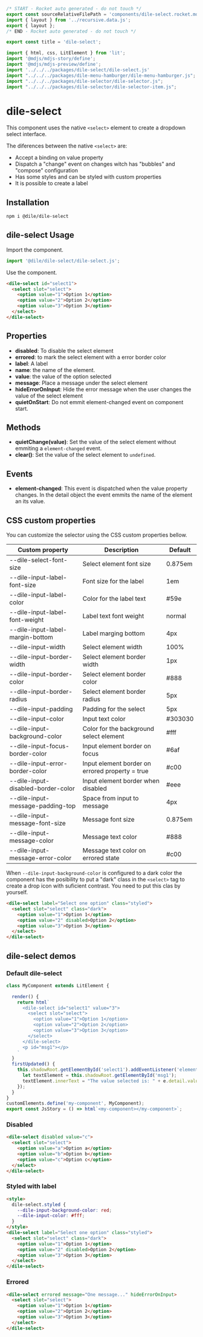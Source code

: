 ```js server
/* START - Rocket auto generated - do not touch */
export const sourceRelativeFilePath = 'components/dile-select.rocket.md';
import { layout } from '../recursive.data.js';
export { layout };
/* END - Rocket auto generated - do not touch */

export const title = 'dile-select';
```

```js script
import { html, css, LitElement } from 'lit'; 
import '@mdjs/mdjs-story/define';
import '@mdjs/mdjs-preview/define';
import '../../../packages/dile-select/dile-select.js'
import "../../../packages/dile-menu-hamburger/dile-menu-hamburger.js";
import "../../../packages/dile-selector/dile-selector.js";
import "../../../packages/dile-selector/dile-selector-item.js";
```

# dile-select

This component uses the native ```<select>``` element to create a dropdown select interface.

The diferences between the native ```<select>``` are:

- Accept a binding on value property
- Dispatch a "change" event on changes witch has "bubbles" and "compose" configuration
- Has some styles and can be styled with custom properties
- It is possible to create a label

## Installation

```bash
npm i @dile/dile-select
```

## dile-select Usage

Import the component.

```javascript
import '@dile/dile-select/dile-select.js';
```

Use the component.

```html
<dile-select id="select1">
  <select slot="select">
    <option value="1">Option 1</option>
    <option value="2">Option 2</option>
    <option value="3">Option 3</option>
  </select>
</dile-select>
```

## Properties

- **disabled**: To disable the select element
- **errored**: to mark the select element with a error border color
- **label**: A label
- **name**: the name of the element.
- **value**: the value of the option selected
- **message**: Place a message under the select element
- **hideErrorOnInput**: Hide the error message when the user changes the value of the select element
- **quietOnStart**: Do not emmit element-changed event on component start.

## Methods

- **quietChange(value)**: Set the value of the select element without emmiting a `element-changed` event.
- **clear()**: Set the value of the select element to `undefined`.

## Events

- **element-changed**: This event is dispatched when the value property changes. In the detail object the event emmits the name of the element an its value.

## CSS custom properties

You can customize the selector using the CSS custom properties bellow.

Custom property | Description | Default
----------------|-------------|---------
--dile-select-font-size | Select element font size | 0.875em
--dile-input-label-font-size | Font size for the label | 1em
--dile-input-label-color | Color for the label text | #59e
--dile-input-label-font-weight | Label text font weight | normal
--dile-input-label-margin-bottom | Label marging bottom | 4px
--dile-input-width | Select element width | 100%
--dile-input-border-width | Select element border width | 1px
--dile-input-border-color | Select element border color | #888
--dile-input-border-radius | Select element border radius | 5px
--dile-input-padding | Padding for the select | 5px
--dile-input-color | Input text color | #303030
--dile-input-background-color | Color for the background select element | #fff
--dile-input-focus-border-color | Input element border on focus | #6af
--dile-input-error-border-color | Input element border on errored property = true | #c00
--dile-input-disabled-border-color | Input element border when disabled | #eee
--dile-input-message-padding-top | Space from input to message | 4px
--dile-input-message-font-size | Message font size | 0.875em
--dile-input-message-color | Message text color | #888
--dile-input-message-error-color | Message text color on errored state | #c00

When ```--dile-input-background-color``` is configured to a dark color the component has the posibility to put a "dark" class in the ```<select>``` tag to create a drop icon with suficient contrast. You need to put this clas by yourself.

```html
<dile-select label="Select one option" class="styled">
  <select slot="select" class="dark">
    <option value="1">Option 1</option>
    <option value="2" disabled>Option 2</option>
    <option value="3">Option 3</option>
  </select>
</dile-select>
```

## dile-select demos

### Default dile-select

```js preview-story
class MyComponent extends LitElement {

  render() {
    return html`
      <dile-select id="select1" value="3">
        <select slot="select">
          <option value="1">Option 1</option>
          <option value="2">Option 2</option>
          <option value="3">Option 3</option>
        </select>
      </dile-select>
      <p id="msg1"></p>
    `
  }
  firstUpdated() {
    this.shadowRoot.getElementById('select1').addEventListener('element-changed', (e) => {
      let textElement = this.shadowRoot.getElementById('msg1');
      textElement.innerText = "The value selected is: " + e.detail.value;
    });
  }
}
customElements.define('my-component', MyComponent);
export const JsStory = () => html`<my-component></my-component>`;
```

### Disabled

```html preview-story
<dile-select disabled value="c">
  <select slot="select">
    <option value="a">Option a</option>
    <option value="b">Option b</option>
    <option value="c">Option c</option>
  </select>
</dile-select>
```

### Styled with label

```html preview-story
<style>
  dile-select.styled {
    --dile-input-background-color: red;
    --dile-input-color: #fff;
  }
</style>
<dile-select label="Select one option" class="styled">
  <select slot="select" class="dark">
    <option value="1">Option 1</option>
    <option value="2" disabled>Option 2</option>
    <option value="3">Option 3</option>
  </select>
</dile-select>
```

### Errored

```html preview-story
<dile-select errored message="One message..." hideErrorOnInput>
  <select slot="select">
    <option value="1">Option 1</option>
    <option value="2">Option 2</option>
    <option value="3">Option 3</option>
  </select>
</dile-select>
```
